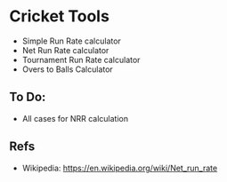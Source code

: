 # Cricket Tools

- Simple Run Rate calculator
- Net Run Rate calculator
- Tournament Run Rate calculator
- Overs to Balls Calculator

## To Do:

- All cases for NRR calculation

## Refs
- Wikipedia: https://en.wikipedia.org/wiki/Net_run_rate